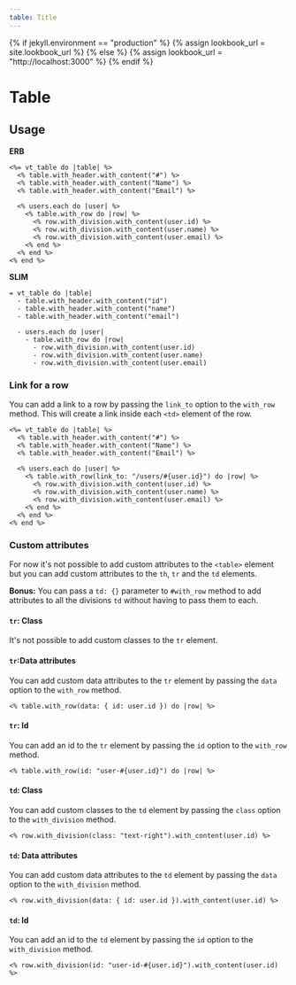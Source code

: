 ```yaml
---
table: Title
---
```


{% if jekyll.environment == "production" %}
  {% assign lookbook_url = site.lookbook_url %}
{% else %}
  {% assign lookbook_url = "http://localhost:3000" %}
{% endif %}


# Table

<lookbook-embed
  app="{{ lookbook_url }}"
  preview="TablePreview"
  scenario="standard"
  actions="inspect">
</lookbook-embed>

## Usage

**ERB**

```erb
<%= vt_table do |table| %>
  <% table.with_header.with_content("#") %>
  <% table.with_header.with_content("Name") %>
  <% table.with_header.with_content("Email") %>

  <% users.each do |user| %>
    <% table.with_row do |row| %>
      <% row.with_division.with_content(user.id) %>
      <% row.with_division.with_content(user.name) %>
      <% row.with_division.with_content(user.email) %>
    <% end %>
  <% end %>
<% end %>
```

**SLIM**

```slim
= vt_table do |table|
  - table.with_header.with_content("id")
  - table.with_header.with_content("name")
  - table.with_header.with_content("email")

  - users.each do |user|
    - table.with_row do |row|
      - row.with_division.with_content(user.id)
      - row.with_division.with_content(user.name)
      - row.with_division.with_content(user.email)
```

### Link for a row

You can add a link to a row by passing the `link_to` option to the `with_row` method.
This will create a link inside each `<td>` element of the row.

```erb
<%= vt_table do |table| %>
  <% table.with_header.with_content("#") %>
  <% table.with_header.with_content("Name") %>
  <% table.with_header.with_content("Email") %>

  <% users.each do |user| %>
    <% table.with_row(link_to: "/users/#{user.id}") do |row| %>
      <% row.with_division.with_content(user.id) %>
      <% row.with_division.with_content(user.name) %>
      <% row.with_division.with_content(user.email) %>
    <% end %>
  <% end %>
<% end %>
```

<lookbook-embed
  app="{{ lookbook_url }}"
  preview="TablePreview"
  scenario="with_link"
  actions="inspect">
</lookbook-embed>

### Custom attributes

For now it's not possible to add custom attributes to the `<table>` element but
you can add custom attributes to the `th`, `tr` and the `td` elements.

**Bonus:**
You can pass a `td: {}` parameter to `#with_row` method to add
attributes to all the divisions `td` without having to pass them to each.

#### `tr`: Class

It's not possible to add custom classes to the `tr` element.

#### `tr`:Data attributes

You can add custom data attributes to the `tr` element by passing the `data` option to the `with_row` method.

```erb
<% table.with_row(data: { id: user.id }) do |row| %>
```

#### `tr`: Id

You can add an id to the `tr` element by passing the `id` option to the `with_row` method.

```erb
<% table.with_row(id: "user-#{user.id}") do |row| %>
```

#### `td`: Class

You can add custom classes to the `td` element by passing the `class` option to the `with_division` method.

```erb
<% row.with_division(class: "text-right").with_content(user.id) %>
```

#### `td`: Data attributes

You can add custom data attributes to the `td` element by passing the `data` option to the `with_division` method.

```erb
<% row.with_division(data: { id: user.id }).with_content(user.id) %>
```

#### `td`: Id

You can add an id to the `td` element by passing the `id` option to the `with_division` method.

```erb
<% row.with_division(id: "user-id-#{user.id}").with_content(user.id) %>
```
